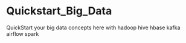 # Quickstart_Big_Data
QuickStart your big data concepts here with hadoop hive hbase kafka airflow spark
